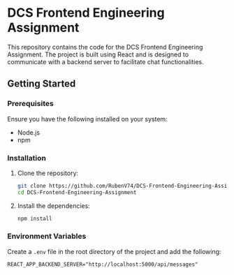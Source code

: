# DCS Frontend Engineering Assignment

This repository contains the code for the DCS Frontend Engineering Assignment. The project is built using React and is designed to communicate with a backend server to facilitate chat functionalities.

## Getting Started

### Prerequisites

Ensure you have the following installed on your system:
- Node.js
- npm

### Installation

1. Clone the repository:

    ```bash
    git clone https://github.com/RubenV74/DCS-Frontend-Engineering-Assignment.git
    cd DCS-Frontend-Engineering-Assignment
    ```

2. Install the dependencies:

    ```bash
    npm install
    ```

### Environment Variables

Create a `.env` file in the root directory of the project and add the following:

```env
REACT_APP_BACKEND_SERVER="http://localhost:5000/api/messages"
